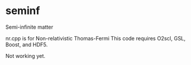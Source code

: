 # seminf
Semi-infinite matter

nr.cpp is for Non-relativistic Thomas-Fermi
This code requires O2scl, GSL, Boost, and HDF5.

Not working yet. 
